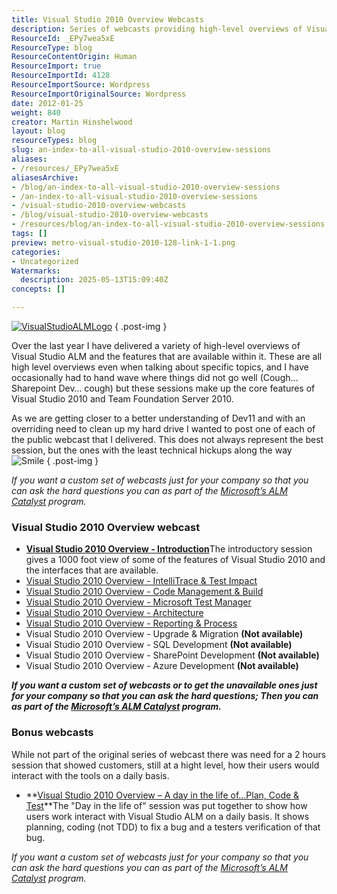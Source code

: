 ```yaml
---
title: Visual Studio 2010 Overview Webcasts
description: Series of webcasts providing high-level overviews of Visual Studio 2010 and Team Foundation Server features, including ALM, testing, code management, and daily workflows.
ResourceId: _EPy7wea5xE
ResourceType: blog
ResourceContentOrigin: Human
ResourceImport: true
ResourceImportId: 4128
ResourceImportSource: Wordpress
ResourceImportOriginalSource: Wordpress
date: 2012-01-25
weight: 840
creator: Martin Hinshelwood
layout: blog
resourceTypes: blog
slug: an-index-to-all-visual-studio-2010-overview-sessions
aliases:
- /resources/_EPy7wea5xE
aliasesArchive:
- /blog/an-index-to-all-visual-studio-2010-overview-sessions
- /an-index-to-all-visual-studio-2010-overview-sessions
- /visual-studio-2010-overview-webcasts
- /blog/visual-studio-2010-overview-webcasts
- /resources/blog/an-index-to-all-visual-studio-2010-overview-sessions
tags: []
preview: metro-visual-studio-2010-128-link-1-1.png
categories:
- Uncategorized
Watermarks:
  description: 2025-05-13T15:09:40Z
concepts: []

---
```

[![VisualStudioALMLogo](images/VisualStudioALMLogo_thumb-2-2.png "VisualStudioALMLogo")](http://blog.hinshelwood.com/files/2012/01/VisualStudioALMLogo.png)
{ .post-img }

Over the last year I have delivered a variety of high-level overviews of Visual Studio ALM and the features that are available within it. These are all high level overviews even when talking about specific topics, and I have occasionally had to hand wave where things did not go well (Cough… Sharepoint Dev… cough) but these sessions make up the core features of Visual Studio 2010 and Team Foundation Server 2010.

As we are getting closer to a better understanding of Dev11 and with an overriding need to clean up my hard drive I wanted to post one of each of the public webcast that I delivered. This does not always represent the best session, but the ones with the least technical hickups along the way ![Smile](images/wlEmoticon-smile-3-3.png)
{ .post-img }

_If you want a custom set of webcasts just for your company so that you can ask the hard questions you can as part of the [Microsoft’s ALM Catalyst](http://sharepoint.microsoft.com/almcatalyst/Pages/partnerdetails.aspx?PartnerID=2) program._

### Visual Studio 2010 Overview webcast

- [**Visual Studio 2010 Overview - Introduction**](http://blog.hinshelwood.com/visual-studio-2010-overview-introduction/ "Visual Studio 2010 Overview – Introduction")The introductory session gives a 1000 foot view of some of the features of Visual Studio 2010 and the interfaces that are available.
- [Visual Studio 2010 Overview - IntelliTrace & Test Impact](http://blog.hinshelwood.com/visual-studio-2010-overview-intellitrace-and-test-impact-analysis/ "Visual Studio 2010 Overview – IntelliTrace and Test Impact Analysis")
- [Visual Studio 2010 Overview - Code Management & Build](http://blog.hinshelwood.com/visual-studio-2010-overview-code-management-build/ "Visual Studio 2010 Overview – Code Management & Build")
- [Visual Studio 2010 Overview - Microsoft Test Manager](http://blog.hinshelwood.com/visual-studio-2010-overview-microsoft-test-manager/ "Visual Studio 2010 Overview – Microsoft Test Manager")
- [Visual Studio 2010 Overview - Architecture](http://blog.hinshelwood.com/visual-studio-2010-overview-architecture/ "Visual Studio 2010 Overview – Architecture")
- [Visual Studio 2010 Overview - Reporting & Process](http://blog.hinshelwood.com/visual-studio-2010-overview-reporting-process/ "Visual Studio 2010 Overview – Reporting & Process")
- Visual Studio 2010 Overview - Upgrade & Migration **(Not available)**
- Visual Studio 2010 Overview - SQL Development **(Not available)**
- Visual Studio 2010 Overview - SharePoint Development **(Not available)**
- Visual Studio 2010 Overview - Azure Development **(Not available)**

**_If you want a custom set of webcasts or to get the unavailable ones just for your company so that you can ask the hard questions; Then you can as part of the [Microsoft’s ALM Catalyst](http://sharepoint.microsoft.com/almcatalyst/Pages/partnerdetails.aspx?PartnerID=2) program._**

### Bonus webcasts

While not part of the original series of webcast there was need for a 2 hours session that showed customers, still at a hight level, how their users would interact with the tools on a daily basis.

- **[Visual Studio 2010 Overview – A day in the life of...Plan, Code & Test](http://blog.hinshelwood.com/visual-studio-2010-overview-a-day-in-the-life-of/ "Visual Studio 2010 Overview – A day in the life of")**The "Day in the life of" session was put together to show how users work interact with Visual Studio ALM on a daily basis. It shows planning, coding (not TDD) to fix a bug and a testers verification of that bug.

_If you want a custom set of webcasts just for your company so that you can ask the hard questions you can as part of the [Microsoft’s ALM Catalyst](http://sharepoint.microsoft.com/almcatalyst/Pages/partnerdetails.aspx?PartnerID=2) program._
